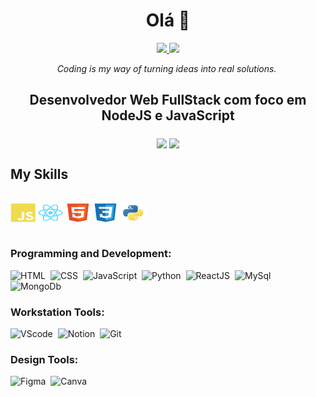 ### <h1 align="center">Olá 👋</h1>

<p align="center">
    <a href="https://www.linkedin.com/in/deivisonfernandes/">
        <img src="https://img.shields.io/badge/LinkedIn-307cc5?style=for-the-badge&logo=linkedin&logoColor=white"/>
    </a>
    <img src="https://komarev.com/ghpvc/?username=httpsdfaa&style=for-the-badge&color=lightgrey"/>
</p>

<div align="center">
<i>Coding is my way of turning ideas into real solutions.</i>&nbsp;
</div>

## <p align="center">Desenvolvedor Web FullStack com foco em NodeJS e JavaScript</p>

<div align="center">
    <img width=38% align="center" src="https://github-readme-stats.vercel.app/api/top-langs/?username=httpsdfaa&layout=compact" />
    <img width=50% align="center" src="https://github-readme-stats.vercel.app/api?username=httpsdfaa&show_icons=true&theme=white" />
</div>

## My Skills
<div style="display: inline_block"><br>
  <img align="center" alt="Deivison-JS" height="30" width="40" src="https://raw.githubusercontent.com/devicons/devicon/master/icons/javascript/javascript-plain.svg">
  <img align="center" alt="Deivison-React" height="30" width="40" src="https://raw.githubusercontent.com/devicons/devicon/master/icons/react/react-original.svg">
  <img align="center" alt="Deivison-HTML" height="30" width="40" src="https://raw.githubusercontent.com/devicons/devicon/master/icons/html5/html5-original.svg">
  <img align="center" alt="Deivison-CSS" height="30" width="40" src="https://raw.githubusercontent.com/devicons/devicon/master/icons/css3/css3-original.svg">
  <img align="center" alt="Deivison-Python" height="30" width="40" src="https://raw.githubusercontent.com/devicons/devicon/master/icons/python/python-original.svg">
</div>
<br />

### Programming and Development:

![HTML](https://img.shields.io/badge/HTML5-E34F26?style=for-the-badge&logo=html5&logoColor=white)&nbsp;
![CSS](https://img.shields.io/badge/CSS3-1572B6?style=for-the-badge&logo=css3&logoColor=white)&nbsp;
![JavaScript](https://img.shields.io/badge/JavaScript-F7DF1E?style=for-the-badge&logo=javascript&logoColor=black)&nbsp;
![Python](https://img.shields.io/badge/Python-F7DF1E?style=for-the-badge&logo=python&logoColor=black)&nbsp;
![ReactJS](https://img.shields.io/badge/Reactjs-61DAFB?style=for-the-badge&logo=react&logoColor=black)&nbsp;
![MySql](https://img.shields.io/badge/mysql-F7DF1E?style=for-the-badge&logo=mysql&logoColor=black)&nbsp;
![MongoDb](https://img.shields.io/badge/mongodb-F7DF1E?style=for-the-badge&logo=mongodb&logoColor=black)&nbsp;

### Workstation Tools:

![VScode](https://img.shields.io/badge/vscode-007ACC?style=for-the-badge&logo=visual-studio-code&logoColor=white)&nbsp;
![Notion](https://img.shields.io/badge/Notion-000000?style=for-the-badge&logo=notion&logoColor=white)&nbsp;
![Git](https://img.shields.io/badge/GIT-E44C30?style=for-the-badge&logo=git&logoColor=white)&nbsp;

### Design Tools:

![Figma](https://img.shields.io/badge/Figma-F24E1E?style=for-the-badge&logo=figma&logoColor=white)&nbsp;
![Canva](https://img.shields.io/badge/Canva-%2300C4CC.svg?style=for-the-badge&logo=Canva&logoColor=white)&nbsp;
